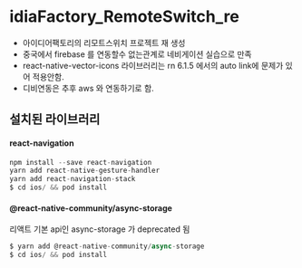 # idiaFactory_RemoteSwitch_re
- 아이디어팩토리의 리모트스위치 프로젝트 재 생성
- 중국에서 firebase 를 연동할수 없는관계로 네비게이션 실습으로 만족
- react-native-vector-icons 라이브러리는 rn 6.1.5 에서의 auto link에 문제가 있어 적용안함.
- 디비연동은 추후 aws 와 연동하기로 함.

## 설치된 라이브러리

#### react-navigation
```js
npm install --save react-navigation
yarn add react-native-gesture-handler
yarn add react-navigation-stack
$ cd ios/ && pod install
```

#### @react-native-community/async-storage
리액트 기본 api인 async-storage 가 deprecated 됨
```js
$ yarn add @react-native-community/async-storage
$ cd ios/ && pod install
```